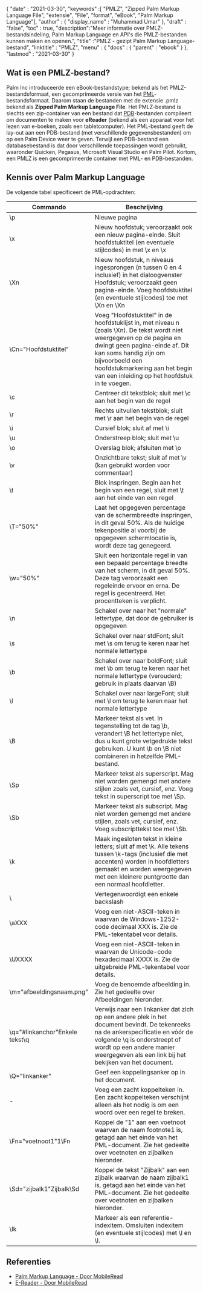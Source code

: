 {
  "date" : "2021-03-30",
  "keywords" :[ "PMLZ", "Zipped Palm Markup Language File", "extensie", "File", "format", "eBook", "Palm Markup Language"],
  "author" : {
    "display_name" : "Muhammad Umar"
},
  "draft" : "false",
  "toc" : true,
  "description":"Meer informatie over PMLZ-bestandsindeling, Palm Markup Language en API's die PMLZ-bestanden kunnen maken en openen.",
  "title" :"PMLZ - gezipt Palm Markup Language-bestand",
  "linktitle" : "PMLZ",
  "menu" : {
    "docs" : {
      "parent" : "ebook"
}
},
  "lastmod" : "2021-03-30"
}

## Wat is een PMLZ-bestand?

Palm Inc introduceerde een eBook-bestandstype; bekend als het PMLZ-bestandsformaat, een gecomprimeerde versie van het [PML](/nl/ebook/pml/)-bestandsformaat. Daarom staan de bestanden met de extensie .pmlz bekend als **Zipped Palm Markup Language File**. Het PMLZ-bestand is slechts een zip-container van een bestand dat [PDB](/nl/ebook/pdb/)-bestanden compileert om documenten te maken voor **eReader** (bekend als een apparaat voor het lezen van e-boeken, zoals een tabletcomputer). Het PML-bestand geeft de lay-out aan een PDB-bestand (met verschillende gegevensbestanden) om op een Palm Device weer te geven. Terwijl een PDB-bestand een databasebestand is dat door verschillende toepassingen wordt gebruikt, waaronder Quicken, Pegasus, Microsoft Visual Studio en Palm Pilot. Kortom, een PMLZ is een gecomprimeerde container met PML- en PDB-bestanden.


## Kennis over Palm Markup Language
De volgende tabel specificeert de PML-opdrachten:

|Commando|Beschrijving|
---|---|
| \p | Nieuwe pagina |
| \x | Nieuw hoofdstuk; veroorzaakt ook een nieuw pagina-einde. Sluit hoofdstuktitel (en eventuele stijlcodes) in met \x en \x |
| \Xn | Nieuw hoofdstuk, n niveaus ingesprongen (n tussen 0 en 4 inclusief) in het dialoogvenster Hoofdstuk; veroorzaakt geen pagina-einde. Voeg hoofdstuktitel (en eventuele stijlcodes) toe met \Xn en \Xn |
| \Cn="Hoofdstuktitel" | Voeg "Hoofdstuktitel" in de hoofdstuklijst in, met niveau n (zoals \Xn). De tekst wordt niet weergegeven op de pagina en dwingt geen pagina-einde af. Dit kan soms handig zijn om bijvoorbeeld een hoofdstukmarkering aan het begin van een inleiding op het hoofdstuk in te voegen. |
| \c | Centreer dit tekstblok; sluit met \c aan het begin van de regel |
| \r | Rechts uitvullen tekstblok; sluit met \r aan het begin van de regel |
| \i | Cursief blok; sluit af met \i |
| \u | Onderstreep blok; sluit met \u |
| \o | Overslag blok; afsluiten met \o |
| \v | Onzichtbare tekst; sluit af met \v (kan gebruikt worden voor commentaar) |
| \t | Blok inspringen. Begin aan het begin van een regel, sluit met \t aan het einde van een regel |
| \T="50%" | Laat het opgegeven percentage van de schermbreedte inspringen, in dit geval 50%. Als de huidige tekenpositie al voorbij de opgegeven schermlocatie is, wordt deze tag genegeerd. |
| \w="50%" | Sluit een horizontale regel in van een bepaald percentage breedte van het scherm, in dit geval 50%. Deze tag veroorzaakt een regeleinde ervoor en erna. De regel is gecentreerd. Het procentteken is verplicht. |
| \n | Schakel over naar het "normale" lettertype, dat door de gebruiker is opgegeven |
| \s | Schakel over naar stdFont; sluit met \s om terug te keren naar het normale lettertype |
| \b | Schakel over naar boldFont; sluit met \b om terug te keren naar het normale lettertype (verouderd; gebruik in plaats daarvan \B) |
| \l | Schakel over naar largeFont; sluit met \l om terug te keren naar het normale lettertype |
| \B | Markeer tekst als vet. In tegenstelling tot de tag \b, verandert \B het lettertype niet, dus u kunt grote vetgedrukte tekst gebruiken. U kunt \b en \B niet combineren in hetzelfde PML-bestand. |
| \Sp | Markeer tekst als superscript. Mag niet worden gemengd met andere stijlen zoals vet, cursief, enz. Voeg tekst in superscript toe met \Sp. |
| \Sb | Markeer tekst als subscript. Mag niet worden gemengd met andere stijlen, zoals vet, cursief, enz. Voeg subscripttekst toe met \Sb. |
| \k | Maak ingesloten tekst in kleine letters; sluit af met \k. Alle tekens tussen \k-tags (inclusief die met accenten) worden in hoofdletters gemaakt en worden weergegeven met een kleinere puntgrootte dan een normaal hoofdletter. |
| \\ | Vertegenwoordigt een enkele backslash |
| \aXXX | Voeg een niet-ASCII-teken in waarvan de Windows-1252-code decimaal XXX is. Zie de PML-tekentabel voor details. |
| \UXXXX | Voeg een niet-ASCII-teken in waarvan de Unicode-code hexadecimaal XXXX is. Zie de uitgebreide PML-tekentabel voor details. |
| \m="afbeeldingsnaam.png" | Voeg de benoemde afbeelding in. Zie het gedeelte over Afbeeldingen hieronder. |
| \q="#linkanchor"Enkele tekst\q | Verwijs naar een linkanker dat zich op een andere plek in het document bevindt. De tekenreeks na de ankerspecificatie en vóór de volgende \q is onderstreept of wordt op een andere manier weergegeven als een link bij het bekijken van het document. |
| \Q="linkanker" | Geef een koppelingsanker op in het document. |
| \- | Voeg een zacht koppelteken in. Een zacht koppelteken verschijnt alleen als het nodig is om een woord over een regel te breken. |
| \Fn="voetnoot1"1\Fn | Koppel de "1" aan een voetnoot waarvan de naam footnote1 is, getagd aan het einde van het PML-document. Zie het gedeelte over voetnoten en zijbalken hieronder. |
| \Sd="zijbalk1"Zijbalk\Sd | Koppel de tekst "Zijbalk" aan een zijbalk waarvan de naam zijbalk1 is, getagd aan het einde van het PML-document. Zie het gedeelte over voetnoten en zijbalken hieronder. |
| \Ik | Markeer als een referentie-indexitem. Omsluiten indexitem (en eventuele stijlcodes) met \I en \I.|


## Referenties

* [Palm Markup Language - Door MobileRead](https://wiki.mobileread.com/wiki/EReader)
* [E-Reader - Door MobileRead](https://en.wikipedia.org/wiki/E-reader)

